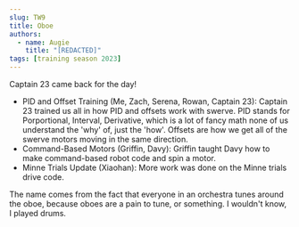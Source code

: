 ```yaml
---
slug: TW9
title: Oboe
authors:
  - name: Augie
    title: "[REDACTED]"
tags: [training season 2023]
---
```

Captain 23 came back for the day!

* PID and Offset Training (Me, Zach, Serena, Rowan, Captain 23): Captain 23 trained us all in how PID and offsets work with swerve. PID stands for Porportional, Interval, Derivative, which is a lot of fancy math none of us understand the 'why' of, just the 'how'. Offsets are how we get all of the swerve motors moving in the same direction.
* Command-Based Motors (Griffin, Davy): Griffin taught Davy how to make command-based robot code and spin a motor. 
* Minne Trials Update (Xiaohan): More work was done on the Minne trials drive code.

The name comes from the fact that everyone in an orchestra tunes around the oboe, because oboes are a pain to tune, or something. I wouldn't know, I played drums.